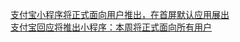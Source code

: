   
[支付宝小程序将正式面向用户推出，在首屏默认应用展出](http://www.dianyue.me/archives/569/ope6rdj9h2f0ow5f/)  
[支付宝回应将推出小程序：本周将正式面向所有用户](http://www.dianyue.me/archives/312/ffemc7yds0y7rb0p/)